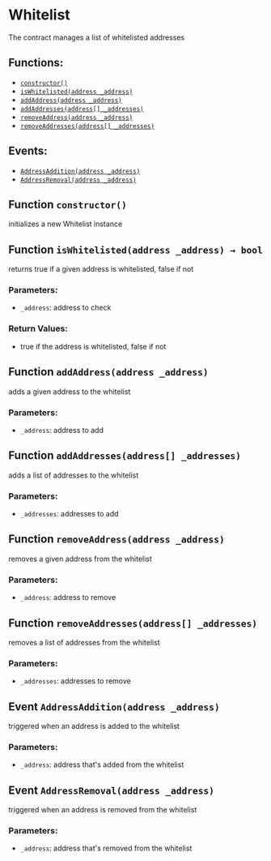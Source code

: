 # Whitelist

The contract manages a list of whitelisted addresses

## Functions:

* [`constructor()`](whitelist.md#Whitelist-constructor--)
* [`isWhitelisted(address _address)`](whitelist.md#Whitelist-isWhitelisted-address-)
* [`addAddress(address _address)`](whitelist.md#Whitelist-addAddress-address-)
* [`addAddresses(address[] _addresses)`](whitelist.md#Whitelist-addAddresses-address---)
* [`removeAddress(address _address)`](whitelist.md#Whitelist-removeAddress-address-)
* [`removeAddresses(address[] _addresses)`](whitelist.md#Whitelist-removeAddresses-address---)

## Events:

* [`AddressAddition(address _address)`](whitelist.md#Whitelist-AddressAddition-address-)
* [`AddressRemoval(address _address)`](whitelist.md#Whitelist-AddressRemoval-address-)

## Function `constructor()` <a id="Whitelist-constructor--"></a>

initializes a new Whitelist instance

## Function `isWhitelisted(address _address) → bool` <a id="Whitelist-isWhitelisted-address-"></a>

returns true if a given address is whitelisted, false if not

### Parameters:

* `_address`: address to check

### Return Values:

* true if the address is whitelisted, false if not

## Function `addAddress(address _address)` <a id="Whitelist-addAddress-address-"></a>

adds a given address to the whitelist

### Parameters:

* `_address`: address to add

## Function `addAddresses(address[] _addresses)` <a id="Whitelist-addAddresses-address---"></a>

adds a list of addresses to the whitelist

### Parameters:

* `_addresses`: addresses to add

## Function `removeAddress(address _address)` <a id="Whitelist-removeAddress-address-"></a>

removes a given address from the whitelist

### Parameters:

* `_address`: address to remove

## Function `removeAddresses(address[] _addresses)` <a id="Whitelist-removeAddresses-address---"></a>

removes a list of addresses from the whitelist

### Parameters:

* `_addresses`: addresses to remove

## Event `AddressAddition(address _address)` <a id="Whitelist-AddressAddition-address-"></a>

triggered when an address is added to the whitelist

### Parameters:

* `_address`: address that's added from the whitelist

## Event `AddressRemoval(address _address)` <a id="Whitelist-AddressRemoval-address-"></a>

triggered when an address is removed from the whitelist

### Parameters:

* `_address`: address that's removed from the whitelist

